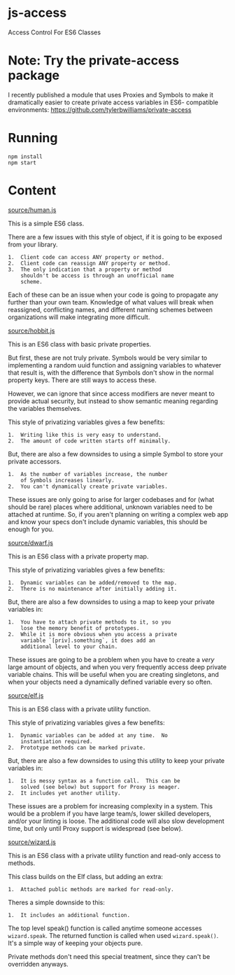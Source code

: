 # js-access
Access Control For ES6 Classes

# Note: Try the private-access package

I recently published a module that uses Proxies and Symbols to make it
dramatically easier to create private access variables in ES6-
compatible environments: https://github.com/tylerbwilliams/private-access

# Running
```
npm install
npm start
```

# Content

[source/human.js](source/human.js?ts=2)

This is a simple ES6 class.

There are a few issues with this style of object, if it 
is going to be exposed from your library.

	1.	Client code can access ANY property or method.
	2.	Client code can reassign ANY property or method.
	3.	The only indication that a property or method
		shouldn't be access is through an unofficial name
		scheme.

Each of these can be an issue when your code is going to
propagate any further than your own team.  Knowledge of
what values will break when reassigned, conflicting names,
and different naming schemes between organizations will
make integrating more difficult.

[source/hobbit.js](source/hobbit.js?ts=2)

This is an ES6 class with basic private properties.

But first, these are not truly private.  Symbols would
be very similar to implementing a random uuid function
and assigning variables to whatever that result is, with
the difference that Symbols don't show in the normal
property keys.  There are still ways to access these.

However, we can ignore that since access modifiers are
never meant to provide actual security, but instead to
show semantic meaning regarding the variables themselves.

This style of privatizing variables gives a few benefits:

	1.	Writing like this is very easy to understand.
	2.	The amount of code written starts off minimally.

But, there are also a few downsides to using a simple
Symbol to store your private accessors.

	1.	As the number of variables increase, the number
		of Symbols increases linearly.
	2.	You can't dynamically create private variables.

These issues are only going to arise for larger codebases
and for (what should be rare) places where additional,
unknown variables need to be attached at runtime.  So,
if you aren't planning on writing a complex web app and
know your specs don't include dynamic variables, this 
should be enough for you.

[source/dwarf.js](source/dwarf.js?ts=2)

This is an ES6 class with a private property map.

This style of privatizing variables gives a few benefits:

	1.	Dynamic variables can be added/removed to the map.
	2.	There is no maintenance after initially adding it.

But, there are also a few downsides to using a map to keep
your private variables in:

	1.	You have to attach private methods to it, so you
		lose the memory benefit of prototypes.
	2.	While it is more obvious when you access a private
		variable `[priv].something`, it does add an
		additional level to your chain.

These issues are going to be a problem when you have to
create a *very* large amount of objects, and when you very
frequently access deep private variable chains.  This will
be useful when you are creating singletons, and when your
objects need a dynamically defined variable every so often.

[source/elf.js](source/elf.js?ts=2)

This is an ES6 class with a private utility function.

This style of privatizing variables gives a few benefits:

	1.	Dynamic variables can be added at any time.  No
		instantiation required.
	2.	Prototype methods can be marked private.

But, there are also a few downsides to using this utility
to keep your private variables in:

	1.	It is messy syntax as a function call.  This can be
		solved (see below) but support for Proxy is meager.
	2.	It includes yet another utility.

These issues are a problem for increasing complexity in a
system.  This would be a problem if you have large team/s,
lower skilled developers, and/or your linting is loose. The
additional code will also slow development time, but only
until Proxy support is widespread (see below).

[source/wizard.js](source/wizard.js?ts=2)

This is an ES6 class with a private utility function and
read-only access to methods.

This class builds on the Elf class, but adding an extra:

	1.	Attached public methods are marked for read-only.

Theres a simple downside to this:

	1.	It includes an additional function.

The top level speak() function is called anytime someone
accesses `wizard.speak`.  The returned function is called
when used `wizard.speak()`.  It's a simple way of keeping
your objects pure.

Private methods don't need this special treatment, since
they can't be overridden anyways.
